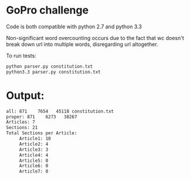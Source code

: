 GoPro challenge
=====

Code is both compatible with python 2.7 and python 3.3

Non-significant word overcounting occurs due to the fact that wc doesn't break down url into multiple words, disregarding url altogether.

To run tests:
```sh
python parser.py constitution.txt 
python3.3 parser.py constitution.txt
```


Output:
======
```sh
all: 871    7654   45118 constitution.txt
proper: 871    6273   38267 
Articles: 7
Sections: 21
Total Sections per Article: 
     Article1: 10
	 Article2: 4
	 Article3: 3
	 Article4: 4
	 Article5: 0
	 Article6: 0
	 Article7: 0
```

